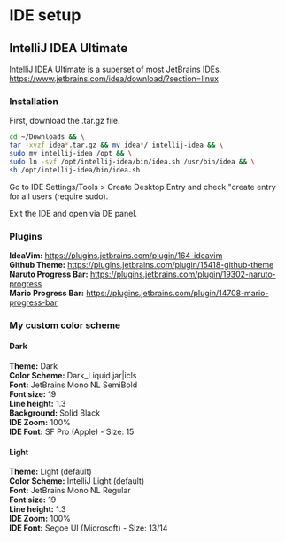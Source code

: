 # IDE setup

## IntelliJ IDEA Ultimate
IntelliJ IDEA Ultimate is a superset of most JetBrains IDEs.
https://www.jetbrains.com/idea/download/?section=linux

### Installation

First, download the .tar.gz file.

```bash
cd ~/Downloads && \
tar -xvzf idea*.tar.gz && mv idea*/ intellij-idea && \
sudo mv intellij-idea /opt && \
sudo ln -svf /opt/intellij-idea/bin/idea.sh /usr/bin/idea && \
sh /opt/intellij-idea/bin/idea.sh
```

Go to IDE Settings/Tools > Create Desktop Entry and check "create entry for all users (require sudo).

Exit the IDE and open via DE panel.

### Plugins
**IdeaVim:** https://plugins.jetbrains.com/plugin/164-ideavim <br>
**Github Theme:** https://plugins.jetbrains.com/plugin/15418-github-theme <br>
**Naruto Progress Bar:** https://plugins.jetbrains.com/plugin/19302-naruto-progress <br>
**Mario Progress Bar:** https://plugins.jetbrains.com/plugin/14708-mario-progress-bar

### My custom color scheme

#### Dark
**Theme:** Dark <br>
**Color Scheme:** Dark_Liquid.jar|icls <br>
**Font:** JetBrains Mono NL SemiBold <br>
**Font size:** 19 <br>
**Line height:** 1.3 <br>
**Background:** Solid Black <br>
**IDE Zoom:** 100% <br>
**IDE Font:** SF Pro (Apple) - Size: 15

#### Light
**Theme:** Light (default) <br>
**Color Scheme:** IntelliJ Light (default) <br>
**Font:** JetBrains Mono NL Regular <br>
**Font size:** 19 <br>
**Line height:** 1.3 <br>
**IDE Zoom:** 100% <br>
**IDE Font:** Segoe UI (Microsoft) - Size: 13/14

